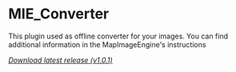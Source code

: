 # MIE_Converter

This plugin used as offline converter for your images. You can find additional information in the MapImageEngine's instructions

_[Download latest release (v1.0.1)](https://raw.githubusercontent.com/FaigerSYS/MapImageEngine/master/MIE_Converter/releases/MIE_Converter_v1.0.1.phar)_
